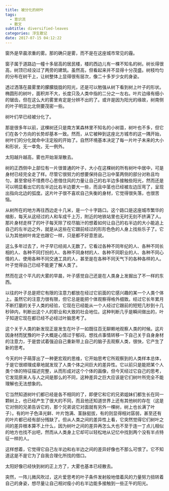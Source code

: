 ```yaml
---
title: 被分化的树叶
tags:
  - 意识流
  - 散文
subtitle: diversified-leaves
categories: 浮生散记
date: 2017-07-15 04:12:22
---
```



窗外是早晨浓重的雾。那的确只是雾，而不是在这座城市常见的霾。

窗子属于道路边一幢十多层高的居民楼，楼的西边儿有一棵不知名的树。树长得很高，树顶已经没过了两旁的建筑。虽然高，但看起来并不显得十分茂盛。树枝均匀的分布在树干上，让树整体上显得很有层次，像二十多岁少女的身姿。

透过洒落在晨雾里的朦朦胧胧的阳光，还是可以勉强从树下看到树上叶子的形状。椭圆形的树叶，面积并不大，长度只及人类中指的二分之一左右。叶片边缘有细小的锯齿，但在这么大的雾里肯定是分辨不出的了。或许是因为阳光的缘故，树南侧的叶子明显比北侧要茂密一些。

<!-- more -->

树叶们早已经被分化了。

那是很多年以前，这棵树还只是南方某森林里不知名的小树苗，树叶也不多，但它们在各个方向的长势却基本一致。然而，从它被种到这座北方城市的这一隅开始，树叶们的分化就命中注定般的开始了。自然环境基本决定了每一片叶子未来的大小和形状，无一幸免，无一例外。

太阳越升越高，雾也开始渐渐散去。

树的正西侧中上部位有一片很普通的叶子，大小在这棵树的所有树叶中居中，可是身材已经完全走了样。尽管它很努力的想要保持自己沿中茎两侧的部分对称且均匀，甚至曾经不惜费尽心思借住风的力量让自己的右半边多接触些阳光，然而还是可以明显看出它的左半边比右半边要大一些，而且中茎也已经被左边压弯了，呈现出指向北边的弧度。这片叶子很不喜欢自己失衡的身材，它觉得很失落，也很苦恼。

从树所在的地方再往西边走十几米，是一个十字路口。这个路口是这座城市繁华的缩影，每天从这经过的人和车成千上万，附近的地铁站里也无时无刻不挤满了人。那片身材走样了的叶子每天除了绞尽脑汁的想着如何让自己的右半边的大小能追上自己的左半边之外，就是从这些在它跟前经过的形形色色的人身上找些乐子了。它认为其他树叶肯定也跟它一样，只是都不好意思说。

这么多年过去了，叶子早已经阅人无数了。它看过各种不同年纪的人、各种不同长相的人、各种不同打扮的人、各种不同身材的人、各种不同职业的人、各种不同心情的人、使用各种不同交通工具的人，甚至是在各种不同天气下的各种各样的人。叶子觉得自己已经不能更了解人类了。

然而在这个平凡的大雾的早晨，叶子感觉自己还是在人类身上发掘出了不一样的东西。

以往的叶子总是把它有限的注意力都放在经过它前面的它感兴趣的某一个人类个体上。虽然它的注意力很有限，但它总是能把个体观察得格外细致。经过它长年累月不断打磨的关于人类的经验，它现在已经能从一个人经过它跟前的短短几秒到十几秒钟内，判断出这个人的职业和大致的社会地位。这种判断几乎是瞬间做出的，叶子知道它现在都已经不必经过叶脑思考了。

这个关于人类的新发现正是发生在叶子一如既往百无聊赖地观察人类的时候。这片因身材而犹豫的叶子大概是心情过于郁闷，想找点事情转移一下自己关于自身身材的注意力，于是尝试着强迫自己重新带上自己的脑子去观察人类，很快，它产生了新的思考。

今天的叶子萌芽出了一种更宏观的思维，它开始思考它所观察到的人类样本总体，于是它很顺理成章地就发现了人类个体之间巨大的差异性。它以前只是能把某个人类个体的特征描述完整，从而形成对这个个体的画像，但今天经过它自己的思考，它发现原来人与人之间是那么的不同，这种差异之巨大应该是它们树叶所完全不能理解也无法想象的。

它当然知道树叶们都已经是各不相同的了，即便它和它的兄弟姐妹们都生长在同一颗树上，也已经产生了很大的不同，而且他还知道世界上还有其他树的存在（这是它对侧的兄弟告诉它的，那个兄弟说它对面就有另外一棵树，树上也长满了叶子）。有的叶子色泽光鲜、叶片饱满、茎脉挺拔，有的则显得相对孱弱，甚至还有的叶片都已经有部分残缺了。但从人类之间的差异性上看，它突然觉得它们树叶之间的差异根本算不上什么，因为树叶之间的差异再怎么大也不至于连一丁点儿相似的地方也找不出吧，然而从人类身上它却可以轻松地从记忆中找到两个没有半点特征一样的人。

这样想着，它觉得它自己左半边和右半边之间的差异好像也不那么可恨了。它不知道这是不是它为了自我合理化所找的借口。

太阳好像已经快到树的正上方了，大雾也基本已经散去。

突然，一阵儿微风吹过，这片爱思考的叶子条件发射般地借着风的力量努力扭转着自己的身姿，想尽量让自己相对瘦小的右半边能多接触到一些正午的阳光。
